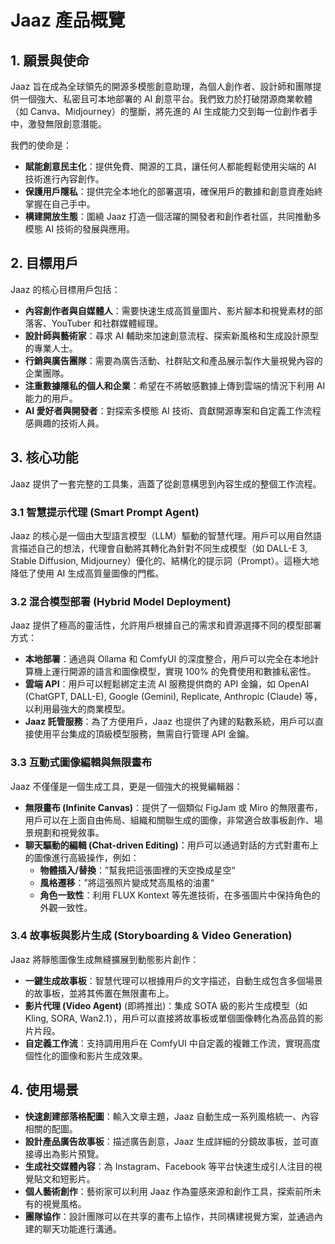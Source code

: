 # Jaaz 產品概覽

## 1. 願景與使命

Jaaz 旨在成為全球領先的開源多模態創意助理，為個人創作者、設計師和團隊提供一個強大、私密且可本地部署的 AI 創意平台。我們致力於打破閉源商業軟體（如 Canva、Midjourney）的壟斷，將先進的 AI 生成能力交到每一位創作者手中，激發無限創意潛能。

我們的使命是：
*   **賦能創意民主化**：提供免費、開源的工具，讓任何人都能輕鬆使用尖端的 AI 技術進行內容創作。
*   **保護用戶隱私**：提供完全本地化的部署選項，確保用戶的數據和創意資產始終掌握在自己手中。
*   **構建開放生態**：圍繞 Jaaz 打造一個活躍的開發者和創作者社區，共同推動多模態 AI 技術的發展與應用。

## 2. 目標用戶

Jaaz 的核心目標用戶包括：

*   **內容創作者與自媒體人**：需要快速生成高質量圖片、影片腳本和視覺素材的部落客、YouTuber 和社群媒體經理。
*   **設計師與藝術家**：尋求 AI 輔助來加速創意流程、探索新風格和生成設計原型的專業人士。
*   **行銷與廣告團隊**：需要為廣告活動、社群貼文和產品展示製作大量視覺內容的企業團隊。
*   **注重數據隱私的個人和企業**：希望在不將敏感數據上傳到雲端的情況下利用 AI 能力的用戶。
*   **AI 愛好者與開發者**：對探索多模態 AI 技術、貢獻開源專案和自定義工作流程感興趣的技術人員。

## 3. 核心功能

Jaaz 提供了一套完整的工具集，涵蓋了從創意構思到內容生成的整個工作流程。

### 3.1 智慧提示代理 (Smart Prompt Agent)
Jaaz 的核心是一個由大型語言模型（LLM）驅動的智慧代理。用戶可以用自然語言描述自己的想法，代理會自動將其轉化為針對不同生成模型（如 DALL-E 3, Stable Diffusion, Midjourney）優化的、結構化的提示詞（Prompt）。這極大地降低了使用 AI 生成高質量圖像的門檻。

### 3.2 混合模型部署 (Hybrid Model Deployment)
Jaaz 提供了極高的靈活性，允許用戶根據自己的需求和資源選擇不同的模型部署方式：
*   **本地部署**：通過與 Ollama 和 ComfyUI 的深度整合，用戶可以完全在本地計算機上運行開源的語言和圖像模型，實現 100% 的免費使用和數據私密性。
*   **雲端 API**：用戶可以輕鬆綁定主流 AI 服務提供商的 API 金鑰，如 OpenAI (ChatGPT, DALL-E), Google (Gemini), Replicate, Anthropic (Claude) 等，以利用最強大的商業模型。
*   **Jaaz 託管服務**：為了方便用戶，Jaaz 也提供了內建的點數系統，用戶可以直接使用平台集成的頂級模型服務，無需自行管理 API 金鑰。

### 3.3 互動式圖像編輯與無限畫布
Jaaz 不僅僅是一個生成工具，更是一個強大的視覺編輯器：
*   **無限畫布 (Infinite Canvas)**：提供了一個類似 FigJam 或 Miro 的無限畫布，用戶可以在上面自由佈局、組織和關聯生成的圖像，非常適合故事板創作、場景規劃和視覺敘事。
*   **聊天驅動的編輯 (Chat-driven Editing)**：用戶可以通過對話的方式對畫布上的圖像進行高級操作，例如：
    *   **物體插入/替換**：”幫我把這張圖裡的天空換成星空“
    *   **風格遷移**：”將這張照片變成梵高風格的油畫“
    *   **角色一致性**：利用 FLUX Kontext 等先進技術，在多張圖片中保持角色的外觀一致性。

### 3.4 故事板與影片生成 (Storyboarding & Video Generation)
Jaaz 將靜態圖像生成無縫擴展到動態影片創作：
*   **一鍵生成故事板**：智慧代理可以根據用戶的文字描述，自動生成包含多個場景的故事板，並將其佈置在無限畫布上。
*   **影片代理 (Video Agent)** (即將推出)：集成 SOTA 級的影片生成模型（如 Kling, SORA, Wan2.1），用戶可以直接將故事板或單個圖像轉化為高品質的影片片段。
*   **自定義工作流**：支持調用用戶在 ComfyUI 中自定義的複雜工作流，實現高度個性化的圖像和影片生成效果。

## 4. 使用場景

*   **快速創建部落格配圖**：輸入文章主題，Jaaz 自動生成一系列風格統一、內容相關的配圖。
*   **設計產品廣告故事板**：描述廣告創意，Jaaz 生成詳細的分鏡故事板，並可直接導出為影片預覽。
*   **生成社交媒體內容**：為 Instagram、Facebook 等平台快速生成引人注目的視覺貼文和短影片。
*   **個人藝術創作**：藝術家可以利用 Jaaz 作為靈感來源和創作工具，探索前所未有的視覺風格。
*   **團隊協作**：設計團隊可以在共享的畫布上協作，共同構建視覺方案，並通過內建的聊天功能進行溝通。